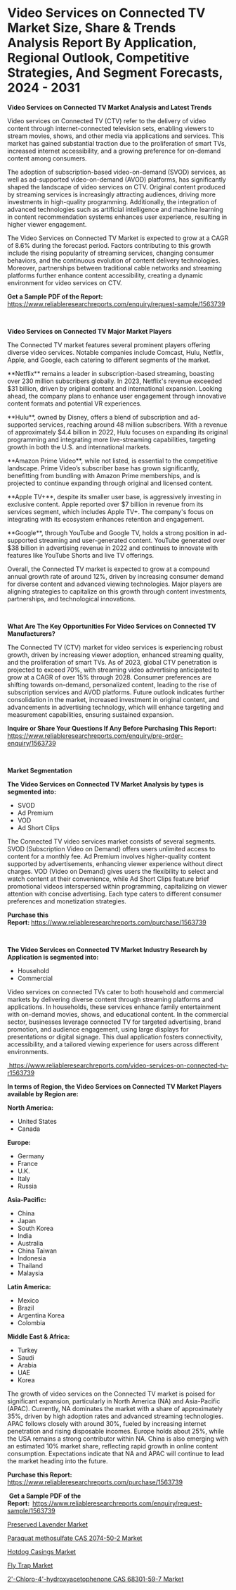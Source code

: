 <p><h1>Video Services on Connected TV Market Size, Share & Trends Analysis Report By Application, Regional Outlook, Competitive Strategies, And Segment Forecasts, 2024 - 2031</h1></p><p><strong>Video Services on Connected TV Market Analysis and Latest Trends</strong></p>
<p><p>Video services on Connected TV (CTV) refer to the delivery of video content through internet-connected television sets, enabling viewers to stream movies, shows, and other media via applications and services. This market has gained substantial traction due to the proliferation of smart TVs, increased internet accessibility, and a growing preference for on-demand content among consumers. </p><p>The adoption of subscription-based video-on-demand (SVOD) services, as well as ad-supported video-on-demand (AVOD) platforms, has significantly shaped the landscape of video services on CTV. Original content produced by streaming services is increasingly attracting audiences, driving more investments in high-quality programming. Additionally, the integration of advanced technologies such as artificial intelligence and machine learning in content recommendation systems enhances user experience, resulting in higher viewer engagement.</p><p>The Video Services on Connected TV Market is expected to grow at a CAGR of 8.6% during the forecast period. Factors contributing to this growth include the rising popularity of streaming services, changing consumer behaviors, and the continuous evolution of content delivery technologies. Moreover, partnerships between traditional cable networks and streaming platforms further enhance content accessibility, creating a dynamic environment for video services on CTV.</p></p>
<p><strong>Get a Sample PDF of the Report:&nbsp;</strong> <a href="https://www.reliableresearchreports.com/enquiry/request-sample/1563739">https://www.reliableresearchreports.com/enquiry/request-sample/1563739</a></p>
<p>&nbsp;</p>
<p><strong>Video Services on Connected TV Major Market Players</strong></p>
<p><p>The Connected TV market features several prominent players offering diverse video services. Notable companies include Comcast, Hulu, Netflix, Apple, and Google, each catering to different segments of the market.</p><p>**Netflix** remains a leader in subscription-based streaming, boasting over 230 million subscribers globally. In 2023, Netflix's revenue exceeded $31 billion, driven by original content and international expansion. Looking ahead, the company plans to enhance user engagement through innovative content formats and potential VR experiences.</p><p>**Hulu**, owned by Disney, offers a blend of subscription and ad-supported services, reaching around 48 million subscribers. With a revenue of approximately $4.4 billion in 2022, Hulu focuses on expanding its original programming and integrating more live-streaming capabilities, targeting growth in both the U.S. and international markets.</p><p>**Amazon Prime Video**, while not listed, is essential to the competitive landscape. Prime Video’s subscriber base has grown significantly, benefitting from bundling with Amazon Prime memberships, and is projected to continue expanding through original and licensed content.</p><p>**Apple TV+**, despite its smaller user base, is aggressively investing in exclusive content. Apple reported over $7 billion in revenue from its services segment, which includes Apple TV+. The company's focus on integrating with its ecosystem enhances retention and engagement.</p><p>**Google**, through YouTube and Google TV, holds a strong position in ad-supported streaming and user-generated content. YouTube generated over $38 billion in advertising revenue in 2022 and continues to innovate with features like YouTube Shorts and live TV offerings.</p><p>Overall, the Connected TV market is expected to grow at a compound annual growth rate of around 12%, driven by increasing consumer demand for diverse content and advanced viewing technologies. Major players are aligning strategies to capitalize on this growth through content investments, partnerships, and technological innovations.</p></p>
<p>&nbsp;</p>
<p><strong>What Are The Key Opportunities For Video Services on Connected TV Manufacturers?</strong></p>
<p><p>The Connected TV (CTV) market for video services is experiencing robust growth, driven by increasing viewer adoption, enhanced streaming quality, and the proliferation of smart TVs. As of 2023, global CTV penetration is projected to exceed 70%, with streaming video advertising anticipated to grow at a CAGR of over 15% through 2028. Consumer preferences are shifting towards on-demand, personalized content, leading to the rise of subscription services and AVOD platforms. Future outlook indicates further consolidation in the market, increased investment in original content, and advancements in advertising technology, which will enhance targeting and measurement capabilities, ensuring sustained expansion.</p></p>
<p><strong>Inquire or Share Your Questions If Any Before Purchasing This Report:</strong> <a href="https://www.reliableresearchreports.com/enquiry/pre-order-enquiry/1563739">https://www.reliableresearchreports.com/enquiry/pre-order-enquiry/1563739</a></p>
<p>&nbsp;</p>
<p><strong>Market Segmentation</strong></p>
<p><strong>The Video Services on Connected TV Market Analysis by types is segmented into:</strong></p>
<p><ul><li>SVOD</li><li>Ad Premium</li><li>VOD</li><li>Ad Short Clips</li></ul></p>
<p><p>The Connected TV video services market consists of several segments. SVOD (Subscription Video on Demand) offers users unlimited access to content for a monthly fee. Ad Premium involves higher-quality content supported by advertisements, enhancing viewer experience without direct charges. VOD (Video on Demand) gives users the flexibility to select and watch content at their convenience, while Ad Short Clips feature brief promotional videos interspersed within programming, capitalizing on viewer attention with concise advertising. Each type caters to different consumer preferences and monetization strategies.</p></p>
<p><strong>Purchase this Report:&nbsp;</strong><a href="https://www.reliableresearchreports.com/purchase/1563739">https://www.reliableresearchreports.com/purchase/1563739</a></p>
<p>&nbsp;</p>
<p><strong>The Video Services on Connected TV Market Industry Research by Application is segmented into:</strong></p>
<p><ul><li>Household</li><li>Commercial</li></ul></p>
<p><p>Video services on connected TVs cater to both household and commercial markets by delivering diverse content through streaming platforms and applications. In households, these services enhance family entertainment with on-demand movies, shows, and educational content. In the commercial sector, businesses leverage connected TV for targeted advertising, brand promotion, and audience engagement, using large displays for presentations or digital signage. This dual application fosters connectivity, accessibility, and a tailored viewing experience for users across different environments.</p></p>
<p><a href="https://www.reliableresearchreports.com/video-services-on-connected-tv-r1563739">&nbsp;https://www.reliableresearchreports.com/video-services-on-connected-tv-r1563739</a></p>
<p><strong>In terms of Region, the Video Services on Connected TV Market Players available by Region are:</strong></p>
<p>
    <p> <strong> North America: </strong>
        <ul>
            <li>United States</li>
            <li>Canada</li>
        </ul>
        </p> 
    <p> <strong> Europe: </strong>
        <ul>
            <li>Germany</li>
            <li>France</li>
            <li>U.K.</li>
            <li>Italy</li>
            <li>Russia</li>
        </ul>
        </p> 
    <p> <strong> Asia-Pacific: </strong>
        <ul>
            <li>China</li>
            <li>Japan</li>
            <li>South Korea</li>
            <li>India</li>
            <li>Australia</li>
            <li>China Taiwan</li>
            <li>Indonesia</li>
            <li>Thailand</li>
            <li>Malaysia</li>
        </ul>
        </p> 
    <p> <strong> Latin America: </strong>
        <ul>
            <li>Mexico</li>
            <li>Brazil</li>
            <li>Argentina Korea</li>
            <li>Colombia</li>
        </ul>
        </p> 
    <p> <strong> Middle East & Africa: </strong>
        <ul>
            <li>Turkey</li>
            <li>Saudi</li>
            <li>Arabia</li>
            <li>UAE</li>
            <li>Korea</li>
        </ul>
    </p>
    </p>
<p><p>The growth of video services on the Connected TV market is poised for significant expansion, particularly in North America (NA) and Asia-Pacific (APAC). Currently, NA dominates the market with a share of approximately 35%, driven by high adoption rates and advanced streaming technologies. APAC follows closely with around 30%, fueled by increasing internet penetration and rising disposable incomes. Europe holds about 25%, while the USA remains a strong contributor within NA. China is also emerging with an estimated 10% market share, reflecting rapid growth in online content consumption. Expectations indicate that NA and APAC will continue to lead the market heading into the future.</p></p>
<p><strong>Purchase this Report: </strong><a href="https://www.reliableresearchreports.com/purchase/1563739">https://www.reliableresearchreports.com/purchase/1563739</a></p>
<p>&nbsp;<strong>Get a Sample PDF of the Report:&nbsp;&nbsp;</strong><a href="https://www.reliableresearchreports.com/enquiry/request-sample/1563739">https://www.reliableresearchreports.com/enquiry/request-sample/1563739</a></p>
<p><strong></strong></p>
<p><p><a href="https://issuu.com/reportprime-2/docs/preserved-lavender-market-size-2030_5d50e26c78f500">Preserved Lavender Market</a></p><p><a href="https://medium.com/@fatmarawatan39/paraquat-methosulfate-cas-2074-50-2-market-revolution-2024-2031-market-trends-shaping-the-next-4b69f6ebae7d?postPublishedType=repub">Paraquat methosulfate CAS 2074-50-2 Market</a></p><p><a href="https://www.linkedin.com/pulse/global-hotdog-casings-market-trends-forecasts-strategic-1v2yc?trackingId=LZQVIjAPTI%2BQT%2Bm6kY8ycA%3D%3D">Hotdog Casings Market</a></p><p><a href="https://issuu.com/reportprime-2/docs/fly-trap-market-size-2030.pptx_d8833c0f549caa">Fly Trap Market</a></p><p><a href="https://medium.com/@fatmarawatan39/2-chloro-4-hydroxyacetophenone-cas-68301-59-7-market-research-report-exploring-market-size-and-bd7ffd9cf575">2'-Chloro-4'-hydroxyacetophenone CAS 68301-59-7 Market</a></p></p>